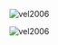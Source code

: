 <p><img align="center" src="https://github-readme-stats.vercel.app/api?username=vel2006&show_icons=true&locale=en" alt="vel2006" /></p>

<p><img align="center" src="https://github-readme-streak-stats.herokuapp.com/?user=vel2006&" alt="vel2006" /></p>
